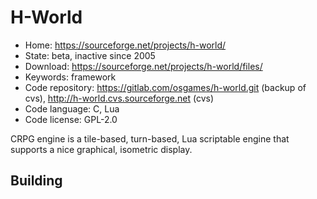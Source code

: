 # H-World

- Home: https://sourceforge.net/projects/h-world/
- State: beta, inactive since 2005
- Download: https://sourceforge.net/projects/h-world/files/
- Keywords: framework
- Code repository: https://gitlab.com/osgames/h-world.git (backup of cvs), http://h-world.cvs.sourceforge.net (cvs)
- Code language: C, Lua
- Code license: GPL-2.0

CRPG engine is a tile-based, turn-based, Lua scriptable engine that supports a nice graphical, isometric display.

## Building

